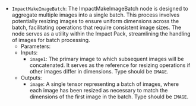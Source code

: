 - `ImpactMakeImageBatch`: The ImpactMakeImageBatch node is designed to aggregate multiple images into a single batch. This process involves potentially resizing images to ensure uniform dimensions across the batch, facilitating operations that require consistent image sizes. The node serves as a utility within the Impact Pack, streamlining the handling of images for batch processing.
    - Parameters:
    - Inputs:
        - `image1`: The primary image to which subsequent images will be concatenated. It serves as the reference for resizing operations if other images differ in dimensions. Type should be `IMAGE`.
    - Outputs:
        - `image`: A single tensor representing a batch of images, where each image has been resized as necessary to match the dimensions of the first image in the batch. Type should be `IMAGE`.
